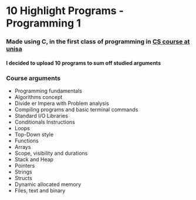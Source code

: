# 10 Highlight Programs - Programming 1

### Made using C, in the first class of programming in [CS course at unisa](https://corsi.unisa.it/informatica)        
#### I decided to upload 10 programs to sum off studied arguments

### Course arguments

* Programming fundamentals
* Algorithms concept
* Divide er Impera with Problem analysis
* Compiling programs and basic terminal commands
* Standard I/O Libraries
* Conditionals Instructions
* Loops
* Top-Down style
* Functions
* Arrays 
* Scope, visibility and durations
* Stack and Heap
* Pointers
* Strings
* Structs
* Dynamic allocated memory
* Files, text and binary
